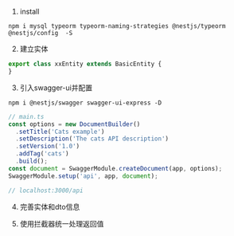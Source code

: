1. install

```shell
npm i mysql typeorm typeorm-naming-strategies @nestjs/typeorm @nestjs/config  -S
```

2. 建立实体

```javascript
export class xxEntity extends BasicEntity {
}
```

3. 引入swagger-ui并配置

```shell
npm i @nestjs/swagger swagger-ui-express -D
```

```javascript
// main.ts
const options = new DocumentBuilder()
  .setTitle('Cats example')
  .setDescription('The cats API description')
  .setVersion('1.0')
  .addTag('cats')
  .build();
const document = SwaggerModule.createDocument(app, options);
SwaggerModule.setup('api', app, document);

// localhost:3000/api
```

4. 完善实体和dto信息


5. 使用拦截器统一处理返回值
```javascript

```

